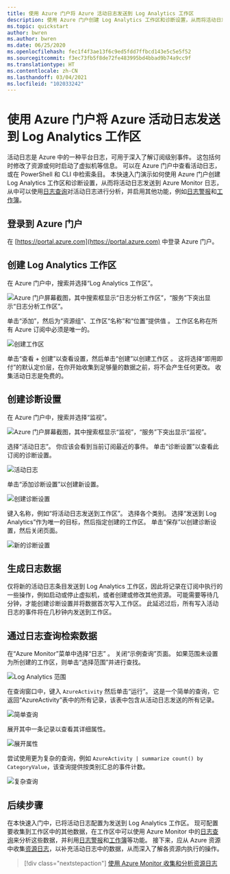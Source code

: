 ```yaml
---
title: 使用 Azure 门户将 Azure 活动日志发送到 Log Analytics 工作区
description: 使用 Azure 门户创建 Log Analytics 工作区和诊断设置，从而将活动日志发送到 Azure Monitor 日志。
ms.topic: quickstart
author: bwren
ms.author: bwren
ms.date: 06/25/2020
ms.openlocfilehash: fec1f4f3ae13f6c9ed5fdd7ffbcd143e5c5e5f52
ms.sourcegitcommit: f3ec73fb5f8de72fe483995bd4bbad9b74a9cc9f
ms.translationtype: HT
ms.contentlocale: zh-CN
ms.lasthandoff: 03/04/2021
ms.locfileid: "102033242"
---
```

# <a name="send-azure-activity-log-to-log-analytics-workspace-using-azure-portal"></a>使用 Azure 门户将 Azure 活动日志发送到 Log Analytics 工作区
活动日志是 Azure 中的一种平台日志，可用于深入了解订阅级别事件。 这包括何时修改了资源或何时启动了虚拟机等信息。 可以在 Azure 门户中查看活动日志，或在 PowerShell 和 CLI 中检索条目。 本快速入门演示如何使用 Azure 门户创建 Log Analytics 工作区和诊断设置，从而将活动日志发送到 Azure Monitor 日志，从中可以使用[日志查询](../logs/log-query-overview.md)对活动日志进行分析，并启用其他功能，例如[日志警报](../alerts/alerts-log-query.md)和[工作簿](../visualize/workbooks-overview.md)。 

## <a name="sign-in-to-azure-portal"></a>登录到 Azure 门户
在 [https://portal.azure.com](https://portal.azure.com) 中登录 Azure 门户。 



## <a name="create-a-log-analytics-workspace"></a>创建 Log Analytics 工作区
在 Azure 门户中，搜索并选择“Log Analytics 工作区”。 

![Azure 门户屏幕截图，其中搜索框显示“日志分析工作区”，“服务”下突出显示“日志分析工作区”。](../logs/media/quick-create-workspace/azure-portal-01.png)
  
单击“添加”，然后为“资源组”、工作区“名称”和“位置”提供值   。 工作区名称在所有 Azure 订阅中必须是唯一的。

![创建工作区](media/quick-collect-activity-log/create-workspace.png)

单击“查看 + 创建”以查看设置，然后单击“创建”以创建工作区 。 这将选择“即用即付”的默认定价层，在你开始收集到足够量的数据之前，将不会产生任何更改。 收集活动日志是免费的。


## <a name="create-diagnostic-setting"></a>创建诊断设置
在 Azure 门户中，搜索并选择“监视”。 

![Azure 门户屏幕截图，其中搜索框显示“监视”，“服务”下突出显示“监视”。](media/quick-collect-activity-log/azure-portal-monitor.png)

选择“活动日志”。 你应该会看到当前订阅最近的事件。 单击“诊断设置”以查看此订阅的诊断设置。

![活动日志](media/quick-collect-activity-log/activity-log.png)

单击“添加诊断设置”以创建新设置。 

![创建诊断设置](media/quick-collect-activity-log/create-diagnostic-setting.png)

键入名称，例如“将活动日志发送到工作区”。 选择各个类别。 选择“发送到 Log Analytics”作为唯一的目标，然后指定创建的工作区。 单击“保存”以创建诊断设置，然后关闭页面。

![新的诊断设置](media/quick-collect-activity-log/new-diagnostic-setting.png)

## <a name="generate-log-data"></a>生成日志数据
仅将新的活动日志条目发送到 Log Analytics 工作区，因此将记录在订阅中执行的一些操作，例如启动或停止虚拟机，或者创建或修改其他资源。 可能需要等待几分钟，才能创建诊断设置并将数据首次写入工作区。 此延迟过后，所有写入活动日志的事件将在几秒钟内发送到工作区。

## <a name="retrieve-data-with-a-log-query"></a>通过日志查询检索数据

在“Azure Monitor”菜单中选择“日志” 。 关闭“示例查询”页面。 如果范围未设置为所创建的工作区，则单击“选择范围”并进行查找。

![Log Analytics 范围](media/quick-collect-activity-log/log-analytics-scope.png)

在查询窗口中，键入 `AzureActivity` 然后单击“运行”。 这是一个简单的查询，它返回“AzureActivity”表中的所有记录，该表中包含从活动日志发送的所有记录。

![简单查询](media/quick-collect-activity-log/query-01.png)

展开其中一条记录以查看其详细属性。

![展开属性](media/quick-collect-activity-log/expand-properties.png)

尝试使用更为复杂的查询，例如 `AzureActivity | summarize count() by CategoryValue`，该查询提供按类别汇总的事件计数。

![复杂查询](media/quick-collect-activity-log/query-02.png)


## <a name="next-steps"></a>后续步骤
在本快速入门中，已将活动日志配置为发送到 Log Analytics 工作区。 现可配置要收集到工作区中的其他数据，在工作区中可以使用 Azure Monitor 中的[日志查询](../logs/log-query-overview.md)来分析这些数据，并利用[日志警报](../alerts/alerts-log-query.md)和[工作簿](../visualize/workbooks-overview.md)等功能。 接下来，应从 Azure 资源中收集[资源日志](../essentials/resource-logs.md)，以补充活动日志中的数据，从而深入了解各资源内执行的操作。


> [!div class="nextstepaction"]
> [使用 Azure Monitor 收集和分析资源日志](../essentials/tutorial-resource-logs.md)